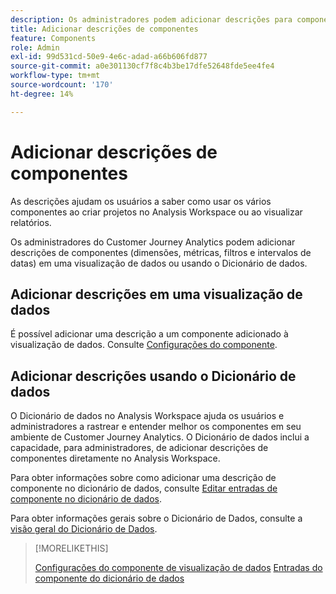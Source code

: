 ```yaml
---
description: Os administradores podem adicionar descrições para componentes usando a visualização de dados.
title: Adicionar descrições de componentes
feature: Components
role: Admin
exl-id: 99d531cd-50e9-4e6c-adad-a66b606fd877
source-git-commit: a0e301130cf7f8c4b3be17dfe52648fde5ee4fe4
workflow-type: tm+mt
source-wordcount: '170'
ht-degree: 14%

---
```


# Adicionar descrições de componentes

As descrições ajudam os usuários a saber como usar os vários componentes ao criar projetos no Analysis Workspace ou ao visualizar relatórios.

Os administradores do Customer Journey Analytics podem adicionar descrições de componentes (dimensões, métricas, filtros e intervalos de datas) em uma visualização de dados ou usando o Dicionário de dados.

## Adicionar descrições em uma visualização de dados

É possível adicionar uma descrição a um componente adicionado à visualização de dados. Consulte [Configurações do componente](/help/data-views/component-settings/overview.md).

## Adicionar descrições usando o Dicionário de dados

O Dicionário de dados no Analysis Workspace ajuda os usuários e administradores a rastrear e entender melhor os componentes em seu ambiente de Customer Journey Analytics. O Dicionário de dados inclui a capacidade, para administradores, de adicionar descrições de componentes diretamente no Analysis Workspace.

Para obter informações sobre como adicionar uma descrição de componente no dicionário de dados, consulte [Editar entradas de componente no dicionário de dados](/help/components/data-dictionary/edit-entries-data-dictionary.md).

Para obter informações gerais sobre o Dicionário de Dados, consulte a [visão geral do Dicionário de Dados](/help/components/data-dictionary/data-dictionary-overview.md).

>[!MORELIKETHIS]
>
>[Configurações do componente de visualização de dados](/help/data-views/component-settings/overview.md)
>[Entradas do componente do dicionário de dados](/help/components/data-dictionary/edit-entries-data-dictionary.md)
>
